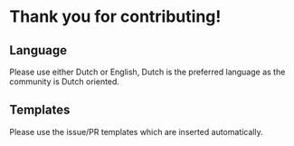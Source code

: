 Thank you for contributing!
===========================

## Language

Please use either Dutch or English, Dutch is the preferred language as the community is Dutch oriented.

## Templates

Please use the issue/PR templates which are inserted automatically.
